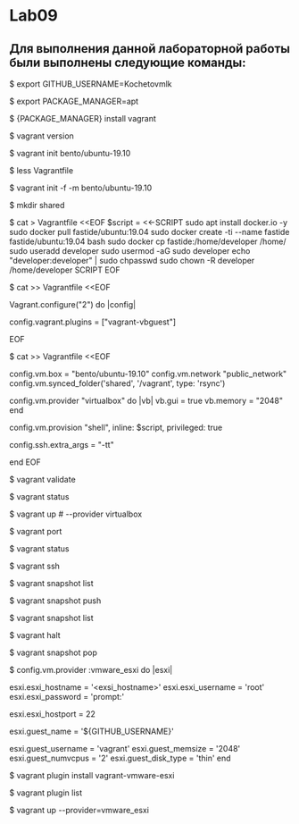 # Lab09
## Для выполнения данной лабораторной работы были выполнены следующие команды:
$ export GITHUB_USERNAME=Kochetovmlk

$ export PACKAGE_MANAGER=apt

$ {PACKAGE_MANAGER} install vagrant

$ vagrant version

$ vagrant init bento/ubuntu-19.10

$ less Vagrantfile

$ vagrant init -f -m bento/ubuntu-19.10

$ mkdir shared

$ cat > Vagrantfile <<EOF
\$script = <<-SCRIPT
sudo apt install docker.io -y
sudo docker pull fastide/ubuntu:19.04
sudo docker create -ti --name fastide fastide/ubuntu:19.04 bash
sudo docker cp fastide:/home/developer /home/
sudo useradd developer
sudo usermod -aG sudo developer
echo "developer:developer" | sudo chpasswd
sudo chown -R developer /home/developer
SCRIPT
EOF

$ cat >> Vagrantfile <<EOF

Vagrant.configure("2") do |config|

  config.vagrant.plugins = ["vagrant-vbguest"]

EOF

$ cat >> Vagrantfile <<EOF

  config.vm.box = "bento/ubuntu-19.10"
  config.vm.network "public_network"
  config.vm.synced_folder('shared', '/vagrant', type: 'rsync')

  config.vm.provider "virtualbox" do |vb|
    vb.gui = true
    vb.memory = "2048"
  end

   config.vm.provision "shell", inline: \$script, privileged: true

   config.ssh.extra_args = "-tt"

end
EOF

$ vagrant validate

$ vagrant status

$ vagrant up # --provider virtualbox

$ vagrant port

$ vagrant status

$ vagrant ssh

$ vagrant snapshot list

$ vagrant snapshot push

$ vagrant snapshot list

$ vagrant halt

$ vagrant snapshot pop

$ config.vm.provider :vmware_esxi do |esxi|

  esxi.esxi_hostname = '<exsi_hostname>'
  esxi.esxi_username = 'root'
  esxi.esxi_password = 'prompt:'

  esxi.esxi_hostport = 22

  esxi.guest_name = '${GITHUB_USERNAME}'

  esxi.guest_username = 'vagrant'
  esxi.guest_memsize = '2048'
  esxi.guest_numvcpus = '2'
  esxi.guest_disk_type = 'thin'
end

$ vagrant plugin install vagrant-vmware-esxi

$ vagrant plugin list

$ vagrant up --provider=vmware_esxi
